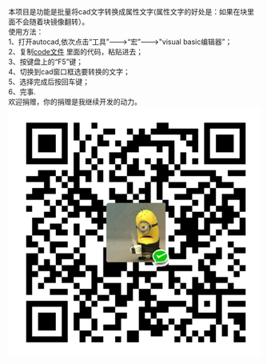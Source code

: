 本项目是功能是批量将cad文字转换成属性文字(属性文字的好处是：如果在块里面不会随着块镜像翻转）。\
使用方法：\
  1、打开autocad,依次点击“工具”--->“宏”--->"visual basic编辑器”；\
  2、复制[code文件](https://github.com/uasb2/changcadtext/blob/master/code) 里面的代码，粘贴进去；\
  3、按键盘上的“F5”键；\
  4、切换到cad窗口框选要转换的文字；\
  5、选择完成后按回车键；\
  6、完事.\
欢迎捐赠，你的捐赠是我继续开发的动力。\
![欢迎捐赠](./201902141345112.png  "你的捐赠是我更新的动力")
